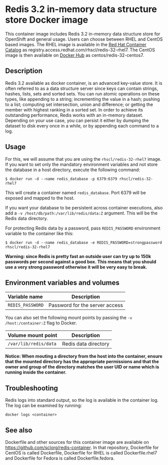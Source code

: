 Redis 3.2 in-memory data structure store Docker image
====================

This container image includes Redis 3.2 in-memory data structure store for OpenShift and general usage.
Users can choose between RHEL and CentOS based images.
The RHEL image is available in the [Red Hat Container Catalog](https://access.redhat.com/#/registry.access.redhat.com/rhscl/redis-32-rhel7)
as registry.access.redhat.com/rhscl/redis-32-rhel7.
The CentOS image is then available on [Docker Hub](https://hub.docker.com/r/centos/redis-32-centos7/)
as centos/redis-32-centos7.


Description
-----------

Redis 3.2 available as docker container, is an advanced key-value store. 
It is often referred to as a data structure server since keys can contain strings, hashes, lists, 
sets and sorted sets. You can run atomic operations on these types, like appending to a string; 
incrementing the value in a hash; pushing to a list; computing set intersection, union and difference; 
or getting the member with highest ranking in a sorted set. In order to achieve its outstanding 
performance, Redis works with an in-memory dataset. Depending on your use case, you can persist 
it either by dumping the dataset to disk every once in a while, or by appending each command to a log.


Usage
-----

For this, we will assume that you are using the `rhscl/redis-32-rhel7` image.
If you want to set only the mandatory environment variables and not store
the database in a host directory, execute the following command:

```
$ docker run -d --name redis_database -p 6379:6379 rhscl/redis-32-rhel7
```

This will create a container named `redis_database`. Port 6379 will be exposed and mapped
to the host.

If you want your database to be persistent across container executions, also add a
`-v /host/db/path:/var/lib/redis/data:Z` argument. This will be the Redis data directory.

For protecting Redis data by a password, pass `REDIS_PASSWORD` environment variable
to the container like this:

```
$ docker run -d --name redis_database -e REDIS_PASSWORD=strongpassword rhscl/redis-32-rhel7
```

**Warning: since Redis is pretty fast an outside user can try up to
150k passwords per second against a good box. This means that you should
use a very strong password otherwise it will be very easy to break.**


Environment variables and volumes
----------------------------------

|    Variable name       |    Description                            |
| :--------------------- | ----------------------------------------- |
|  `REDIS_PASSWORD`      | Password for the server access            |

You can also set the following mount points by passing the `-v /host:/container:Z` flag to Docker.

|  Volume mount point      | Description          |
| :----------------------- | -------------------- |
|  `/var/lib/redis/data`   | Redis data directory |

**Notice: When mouting a directory from the host into the container, ensure that the mounted
directory has the appropriate permissions and that the owner and group of the directory
matches the user UID or name which is running inside the container.**


Troubleshooting
---------------
Redis logs into standard output, so the log is available in the container log. The log can be examined by running:

    docker logs <container>


See also
--------
Dockerfile and other sources for this container image are available on
https://github.com/sclorg/redis-container.
In that repository, Dockerfile for CentOS is called Dockerfile, Dockerfile
for RHEL is called Dockerfile.rhel7 and Dockerfile for Fedora is called Dockerfile.fedora.

